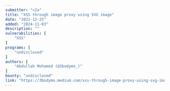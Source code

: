 ```yaml
---
submitter: "c2a"
title: "XSS through image proxy using SVG image"
date: "2021-12-25"
added: "2024-11-03"
description: ""
vulnerabilities: [
    "XSS"
]
programs: [
    "undisclosed"
]
authors: [
    "Abdullah Mohamed (@3bodymo_)"
]
bounty: "undisclosed"
link: "https://3bodymo.medium.com/xss-through-image-proxy-using-svg-image-49cdf955cf4f"
---
```




